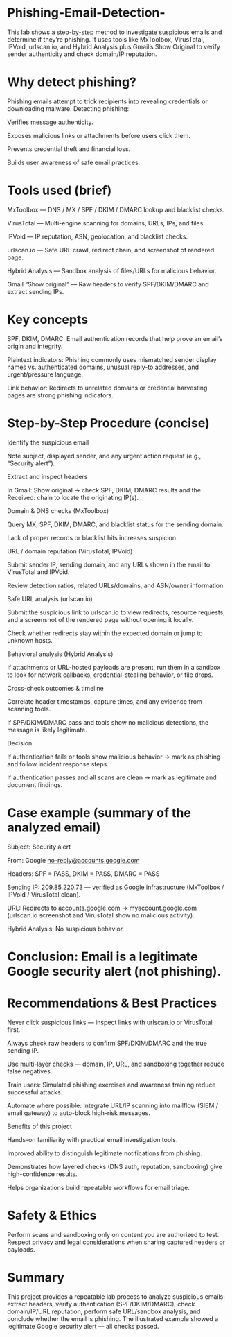 # Phishing-Email-Detection-
This lab shows a step-by-step method to investigate suspicious emails and determine if they’re phishing. It uses tools like MxToolbox, VirusTotal, IPVoid, urlscan.io, and Hybrid Analysis plus Gmail’s Show Original to verify sender authenticity and check domain/IP reputation.
# Why detect phishing?

Phishing emails attempt to trick recipients into revealing credentials or downloading malware. Detecting phishing:

Verifies message authenticity.

Exposes malicious links or attachments before users click them.

Prevents credential theft and financial loss.

Builds user awareness of safe email practices.

# Tools used (brief)

MxToolbox — DNS / MX / SPF / DKIM / DMARC lookup and blacklist checks.

VirusTotal — Multi-engine scanning for domains, URLs, IPs, and files.

IPVoid — IP reputation, ASN, geolocation, and blacklist checks.

urlscan.io — Safe URL crawl, redirect chain, and screenshot of rendered page.

Hybrid Analysis — Sandbox analysis of files/URLs for malicious behavior.

Gmail “Show original” — Raw headers to verify SPF/DKIM/DMARC and extract sending IPs.

# Key concepts

SPF, DKIM, DMARC: Email authentication records that help prove an email’s origin and integrity.

Plaintext indicators: Phishing commonly uses mismatched sender display names vs. authenticated domains, unusual reply-to addresses, and urgent/pressure language.

Link behavior: Redirects to unrelated domains or credential harvesting pages are strong phishing indicators.

# Step-by-Step Procedure (concise)

Identify the suspicious email

Note subject, displayed sender, and any urgent action request (e.g., “Security alert”).

Extract and inspect headers

In Gmail: Show original → check SPF, DKIM, DMARC results and the Received: chain to locate the originating IP(s).

Domain & DNS checks (MxToolbox)

Query MX, SPF, DKIM, DMARC, and blacklist status for the sending domain.

Lack of proper records or blacklist hits increases suspicion.

URL / domain reputation (VirusTotal, IPVoid)

Submit sender IP, sending domain, and any URLs shown in the email to VirusTotal and IPVoid.

Review detection ratios, related URLs/domains, and ASN/owner information.

Safe URL analysis (urlscan.io)

Submit the suspicious link to urlscan.io to view redirects, resource requests, and a screenshot of the rendered page without opening it locally.

Check whether redirects stay within the expected domain or jump to unknown hosts.

Behavioral analysis (Hybrid Analysis)

If attachments or URL-hosted payloads are present, run them in a sandbox to look for network callbacks, credential-stealing behavior, or file drops.

Cross-check outcomes & timeline

Correlate header timestamps, capture times, and any evidence from scanning tools.

If SPF/DKIM/DMARC pass and tools show no malicious detections, the message is likely legitimate.

Decision

If authentication fails or tools show malicious behavior → mark as phishing and follow incident response steps.

If authentication passes and all scans are clean → mark as legitimate and document findings.

# Case example (summary of the analyzed email)

Subject: Security alert

From: Google <no-reply@accounts.google.com>

Headers: SPF = PASS, DKIM = PASS, DMARC = PASS

Sending IP: 209.85.220.73 — verified as Google infrastructure (MxToolbox / IPVoid / VirusTotal clean).

URL: Redirects to accounts.google.com → myaccount.google.com (urlscan.io screenshot and VirusTotal show no malicious activity).

Hybrid Analysis: No suspicious behavior.

# Conclusion: Email is a legitimate Google security alert (not phishing).

# Recommendations & Best Practices

Never click suspicious links — inspect links with urlscan.io or VirusTotal first.

Always check raw headers to confirm SPF/DKIM/DMARC and the true sending IP.

Use multi-layer checks — domain, IP, URL, and sandboxing together reduce false negatives.

Train users: Simulated phishing exercises and awareness training reduce successful attacks.

Automate where possible: Integrate URL/IP scanning into mailflow (SIEM / email gateway) to auto-block high-risk messages.

Benefits of this project

Hands-on familiarity with practical email investigation tools.

Improved ability to distinguish legitimate notifications from phishing.

Demonstrates how layered checks (DNS auth, reputation, sandboxing) give high-confidence results.

Helps organizations build repeatable workflows for email triage.

# Safety & Ethics

Perform scans and sandboxing only on content you are authorized to test. Respect privacy and legal considerations when sharing captured headers or payloads.

# Summary

This project provides a repeatable lab process to analyze suspicious emails: extract headers, verify authentication (SPF/DKIM/DMARC), check domain/IP/URL reputation, perform safe URL/sandbox analysis, and conclude whether the email is phishing. The illustrated example showed a legitimate Google security alert — all checks passed.
